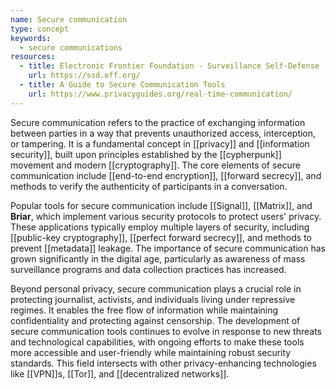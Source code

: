 ```yaml
---
name: Secure communication
type: concept
keywords:
  - secure communications
resources:
  - title: Electronic Frontier Foundation - Surveillance Self-Defense
    url: https://ssd.eff.org/
  - title: A Guide to Secure Communication Tools
    url: https://www.privacyguides.org/real-time-communication/
---
```


Secure communication refers to the practice of exchanging information between parties in a way that prevents unauthorized access, interception, or tampering. It is a fundamental concept in [[privacy]] and [[information security]], built upon principles established by the [[cypherpunk]] movement and modern [[cryptography]]. The core elements of secure communication include [[end-to-end encryption]], [[forward secrecy]], and methods to verify the authenticity of participants in a conversation.

Popular tools for secure communication include [[Signal]], [[Matrix]], and **Briar**, which implement various security protocols to protect users' privacy. These applications typically employ multiple layers of security, including [[public-key cryptography]], [[perfect forward secrecy]], and methods to prevent [[metadata]] leakage. The importance of secure communication has grown significantly in the digital age, particularly as awareness of mass surveillance programs and data collection practices has increased.

Beyond personal privacy, secure communication plays a crucial role in protecting journalist, activists, and individuals living under repressive regimes. It enables the free flow of information while maintaining confidentiality and protecting against censorship. The development of secure communication tools continues to evolve in response to new threats and technological capabilities, with ongoing efforts to make these tools more accessible and user-friendly while maintaining robust security standards. This field intersects with other privacy-enhancing technologies like [[VPN]]s, [[Tor]], and [[decentralized networks]].
